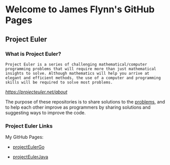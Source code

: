 # Welcome to James Flynn's GitHub Pages

## Project Euler

### What is Project Euler?

`Project Euler is a series of challenging mathematical/computer programming problems that will require more than just mathematical insights to solve. Although mathematics will help you arrive at elegant and efficient methods, the use of a computer and programming skills will be required to solve most problems.`

_<https://projecteuler.net/about>_

The purpose of these repositories is to share solutions to the [problems](https://projecteuler.net/archives), and to help each other improve as programmers by sharing solutions and suggesting ways to improve the code.

### Project Euler Links
My GitHub Pages:

- [projectEulerGo](https://james-flynn-ie.github.io/projectEulerGo)

- [projectEulerJava](https://james-flynn-ie.github.io/projectEulerJava)
